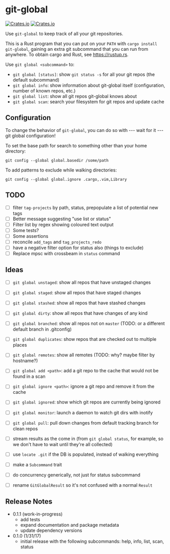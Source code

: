 # git-global

[![Crates.io](https://img.shields.io/crates/v/git-global.svg)](https://crates.io/crates/git-global)
[![Crates.io](https://img.shields.io/crates/d/git-global.svg)](https://crates.io/crates/git-global)

Use `git-global` to keep track of all your git repositories.

This is a Rust program that you can put on your `PATH` with `cargo install git-global`, gaining an extra git subcommand that you can run from anywhere. To
obtain cargo and Rust, see https://rustup.rs.

Use `git global <subcommand>` to:

- `git global [status]`: show `git status -s` for all your git repos (the
  default subcommand)
- `git global info`: show information about git-global itself (configuration,
  number of known repos, etc.)
- `git global list`: show all git repos git-global knows about
- `git global scan`: search your filesystem for git repos and update cache

## Configuration

To change the behavior of `git-global`, you can do so with --- wait for it
--- git global configuration!

To set the base path for search to something other than your home directory:

```
git config --global global.basedir /some/path
```

To add patterns to exclude while walking directories:

```
git config --global global.ignore .cargo,.vim,Library
```

## TODO

- [ ] filter `tag-projects` by path, status, prepopulate a list of potential new tags
- [ ] Better message suggesting "use list or status"
- [ ] Filter list by regex showing coloured text output
- [ ] Some tests?
- [ ] Some assertions
- [ ] reconcile `add_tags` and `tag_projects_redo`
- [ ] have a negative filter option for status also (things to exclude)
- [ ] Replace mpsc with crossbeam in `status` command

## Ideas

- [ ] `git global unstaged`: show all repos that have unstaged changes
- [ ] `git global staged`: show all repos that have staged changes
- [ ] `git global stashed`: show all repos that have stashed changes
- [ ] `git global dirty`: show all repos that have changes of any kind
- [ ] `git global branched`: show all repos not on `master` (TODO: or a different
      default branch in .gitconfig)
- [ ] `git global duplicates`: show repos that are checked out to multiple places
- [ ] `git global remotes`: show all remotes (TODO: why? maybe filter by hostname?)

- [ ] `git global add <path>`: add a git repo to the cache that would not be found in a scan
- [ ] `git global ignore <path>`: ignore a git repo and remove it from the cache
- [ ] `git global ignored`: show which git repos are currently being ignored
- [ ] `git global monitor`: launch a daemon to watch git dirs with inotify
- [ ] `git global pull`: pull down changes from default tracking branch for clean repos

- [ ] stream results as the come in (from `git global status`, for example, so we don't
      have to wait until they're all collected)
- [ ] use `locate .git` if the DB is populated, instead of walking everything
- [ ] make a `Subcommand` trait
- [ ] do concurrency generically, not just for status subcommand
- [ ] rename `GitGlobalResult` so it's not confused with a normal `Result`

## Release Notes

- 0.1.1 (work-in-progress)
  - add tests
  - expand documentation and package metadata
  - update dependency versions
- 0.1.0 (1/31/17)
  - initial release with the following subcommands: help, info, list, scan, status
